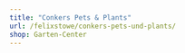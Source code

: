```yaml
---
title: "Conkers Pets & Plants"
url: /felixstowe/conkers-pets-und-plants/
shop: Garten-Center
---
```

